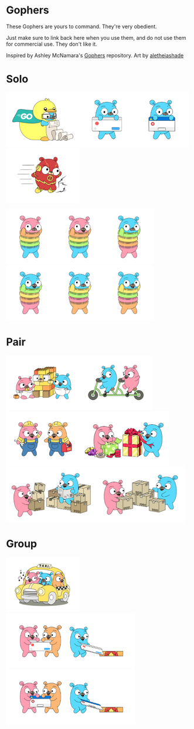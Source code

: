 # Gophers

These Gophers are yours to command. They're very obedient.

Just make sure to link back here when you use them, and do not use them for commercial use. They don't like it.

Inspired by Ashley McNamara's [Gophers](https://github.com/ashleymcnamara/gophers) repository. Art by [aletheiashade](https://www.instagram.com/aletheiashade/)

# Solo 

<img src="https://github.com/alon-abadi/gophers/raw/master/solo/code review gopher.png" alt="preview" height="150"><img src="https://github.com/alon-abadi/gophers/raw/master/solo/error gopher mac.png" alt="preview" height="150"><img src="https://github.com/alon-abadi/gophers/raw/master/solo/error gopher windows.png" alt="preview" height="150"><img src="https://github.com/alon-abadi/gophers/raw/master/solo/flash.png" alt="preview" height="150">

<img src="https://github.com/alon-abadi/gophers/raw/master/solo/slices-01.png" alt="preview" height="150"><img src="https://github.com/alon-abadi/gophers/raw/master/solo/slices-01b.png" alt="preview" height="150"><img src="https://github.com/alon-abadi/gophers/raw/master/solo/slices-02.png" alt="preview" height="150"><img src="https://github.com/alon-abadi/gophers/raw/master/solo/slices-02b.png" alt="preview" height="150"><img src="https://github.com/alon-abadi/gophers/raw/master/solo/slices-03.png" alt="preview" height="150"><img src="https://github.com/alon-abadi/gophers/raw/master/solo/slices-03b.png" alt="preview" height="150">


# Pair

<img src="https://github.com/alon-abadi/gophers/raw/master/pair/babies.png" alt="preview" height="150"><img src="https://github.com/alon-abadi/gophers/raw/master/pair/bike.png" alt="preview" height="150"><img src="https://github.com/alon-abadi/gophers/raw/master/pair/construction.png" alt="preview" height="150"><img src="https://github.com/alon-abadi/gophers/raw/master/pair/presents.jpg" alt="preview" height="150">
<img src="https://github.com/alon-abadi/gophers/raw/master/pair/packages.png" alt="preview" height="150"><img src="https://github.com/alon-abadi/gophers/raw/master/pair/packages-2.png" alt="preview" height="150">

# Group 
<img src="https://github.com/alon-abadi/gophers/raw/master/group/taxi.png" alt="preview" height="150"><img src="https://github.com/alon-abadi/gophers/raw/master/group/underscoring_errors_mac.png" alt="preview" height="150"><img src="https://github.com/alon-abadi/gophers/raw/master/group/underscoring_errors_windows.png" alt="preview" height="150">


